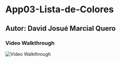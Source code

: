 # App03-Lista-de-Colores
## Autor: David Josué Marcial Quero

### Video Walkthrough
<img src='screenshots/Walkthrough.gif' title='Video Walkthrough' width='' alt='Video Walkthrough' />
